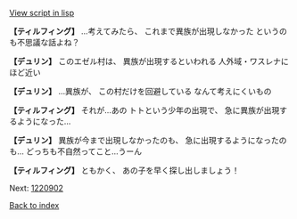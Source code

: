 [View script in lisp](../scripts/1220702.txt)

**【ティルフィング】**
…考えてみたら、
これまで異族が出現しなかった
というのも不思議な話よね？

**【デュリン】**
このエゼル村は、
異族が出現するといわれる
人外域・ワスレナにほど近い

**【デュリン】**
…異族が、
この村だけを回避している
なんて考えにくいもの

**【ティルフィング】**
それが…あの
トトという少年の出現で、
急に異族が出現するようになった…

**【デュリン】**
異族が今まで出現しなかったのも、
急に出現するようになったのも…
どっちも不自然ってこと…うーん

**【ティルフィング】**
ともかく、
あの子を早く探し出しましょう！

Next: [1220902](1220902.md)

[Back to index](index.md)
